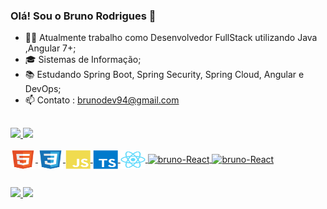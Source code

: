### Olá! Sou o Bruno Rodrigues 👋

- 👨‍💻 Atualmente trabalho como Desenvolvedor FullStack utilizando Java ,Angular 7+;
- 🎓 Sistemas de Informação;
- 📚 Estudando Spring Boot, Spring Security, Spring Cloud, Angular e DevOps;
- 📫 Contato : brunodev94@gmail.com 

##

 <div style="display: inline_block">
  <a href="https://github.com/nobrurodrigues">
  <img height="180em" src="https://github-readme-stats.vercel.app/api?username=nobrurodrigues&show_icons=true&theme=react&include_all_commits=true&count_private=true"/>
  <img height="150em" src="https://github-readme-stats.vercel.app/api/top-langs/?username=nobrurodrigues&layout=compact&langs_count=7&theme=react"/>
</div>
 
  <div style="display: inline_block"><br>
    <img align="center" alt="bruno-HTML" height="30" width="40" src="https://raw.githubusercontent.com/devicons/devicon/master/icons/html5/html5-original.svg">
    <img align="center" alt="bruno-CSS" height="30" width="40" src="https://raw.githubusercontent.com/devicons/devicon/master/icons/css3/css3-original.svg">
    <img align="center" alt="bruno-Js" height="30" width="40" src="https://raw.githubusercontent.com/devicons/devicon/master/icons/javascript/javascript-plain.svg">
    <img align="center" alt="bruno-Ts" height="30" width="40" src="https://raw.githubusercontent.com/devicons/devicon/master/icons/typescript/typescript-plain.svg">
    <img align="center" alt="bruno-React" height="30" width="40" src="https://raw.githubusercontent.com/devicons/devicon/master/icons/react/react-original.svg">
    <img align="center" alt="bruno-React" height="30" width="40" src="https://icongr.am/devicon/angularjs-original.svg?size=128&color=currentColor">
    <img align="center" alt="bruno-React" height="30" width="40" src="https://icongr.am/devicon/java-original.svg?size=128&color=currentColor">
  </div>
  
  ##
  
  <div> 
  <a href = "mailto:brunodev94@gmail.com"><img src="https://img.shields.io/badge/-Gmail-%23333?style=for-the-badge&logo=gmail&logoColor=white" target="_blank">     </a>
  <a href="linkedin.com/in/bruno-rodrigues-42630b177" target="_blank"><img src="https://img.shields.io/badge/-LinkedIn-%230077B5?style=for-the-badge&logo=linkedin&logoColor=white" target="_blank"></a> 
 
</div>


